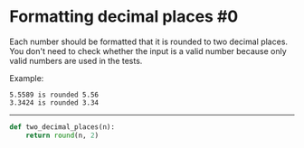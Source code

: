 # Formatting decimal places #0

Each number should be formatted that it is rounded to two decimal places. You don't need to check whether the input is a valid number because only valid numbers are used in the tests.

Example:
```
5.5589 is rounded 5.56   
3.3424 is rounded 3.34
```

---

```py
def two_decimal_places(n):
    return round(n, 2)
```
